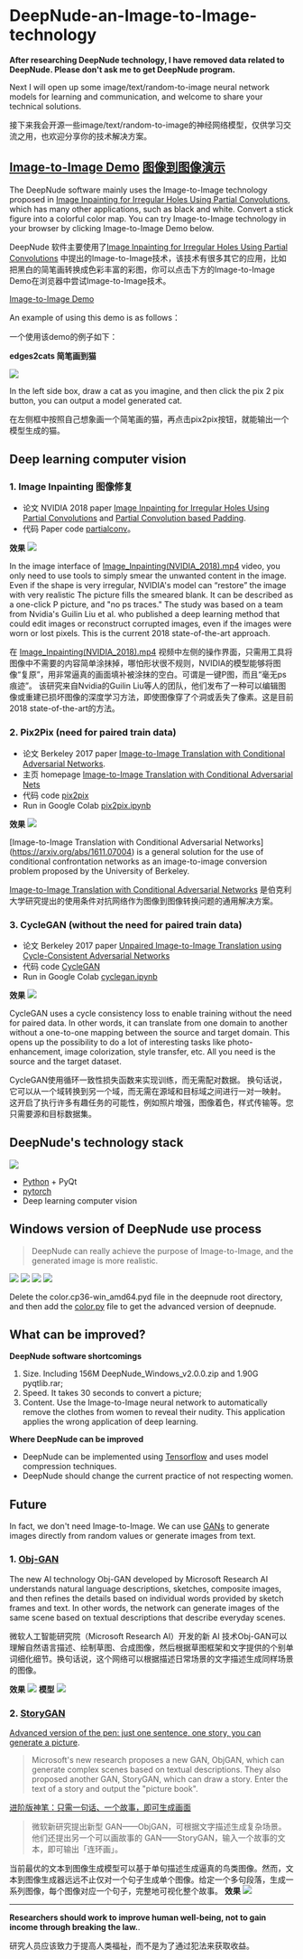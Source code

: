 # DeepNude-an-Image-to-Image-technology

**After researching DeepNude technology, I have removed data related to DeepNude. Please don't ask me to get DeepNude program.**

Next I will open up some image/text/random-to-image neural network models for learning and communication, and welcome to share your technical solutions.

接下来我会开源一些image/text/random-to-image的神经网络模型，仅供学习交流之用，也欢迎分享你的技术解决方案。

## [Image-to-Image Demo](https://affinelayer.com/pixsrv/) [图像到图像演示](https://affinelayer.com/pixsrv/)

The DeepNude software mainly uses the Image-to-Image technology proposed in [Image Inpainting for Irregular Holes Using Partial Convolutions](https://arxiv.org/abs/1804.07723), which has many other applications, such as black and white. Convert a stick figure into a colorful color map. You can try Image-to-Image technology in your browser by clicking Image-to-Image Demo below.

DeepNude 软件主要使用了[Image Inpainting for Irregular Holes Using Partial Convolutions](https://arxiv.org/abs/1804.07723) 中提出的Image-to-Image技术，该技术有很多其它的应用，比如把黑白的简笔画转换成色彩丰富的彩图，你可以点击下方的Image-to-Image Demo在浏览器中尝试Image-to-Image技术。

[Image-to-Image Demo](https://affinelayer.com/pixsrv/)

An example of using this demo is as follows：

一个使用该demo的例子如下：

**edges2cats 简笔画到猫**

![](paper_images/edges2cats.png)

In the left side box, draw a cat as you imagine, and then click the pix 2 pix button, you can output a model generated cat.

在左侧框中按照自己想象画一个简笔画的猫，再点击pix2pix按钮，就能输出一个模型生成的猫。


## Deep learning computer vision

### 1. Image Inpainting 图像修复

+ 论文 NVIDIA 2018 paper [Image Inpainting for Irregular Holes Using Partial Convolutions](https://arxiv.org/abs/1804.07723) and [Partial Convolution based Padding](https://arxiv.org/abs/1811.11718).
+ 代码 Paper code [partialconv](https://github.com/NVIDIA/partialconv)。

**效果**
![](paper_images/2018_NVIDIA_Image_Inpainting.png)

In the image interface of [Image_Inpainting(NVIDIA_2018).mp4](https://github.com/yuanxiaosc/DeepNude-an-Image-to-Image-technology/raw/master/Image_Inpainting(NVIDIA_2018).mp4) video, you only need to use tools to simply smear the unwanted content in the image. Even if the shape is very irregular, NVIDIA's model can “restore” the image with very realistic The picture fills the smeared blank. It can be described as a one-click P picture, and "no ps traces."
The study was based on a team from Nvidia's Guilin Liu et al. who published a deep learning method that could edit images or reconstruct corrupted images, even if the images were worn or lost pixels. This is the current 2018 state-of-the-art approach.

在 [Image_Inpainting(NVIDIA_2018).mp4](https://github.com/yuanxiaosc/DeepNude-an-Image-to-Image-technology/raw/master/Image_Inpainting(NVIDIA_2018).mp4) 视频中左侧的操作界面，只需用工具将图像中不需要的内容简单涂抹掉，哪怕形状很不规则，NVIDIA的模型能够将图像“复原”，用非常逼真的画面填补被涂抹的空白。可谓是一键P图，而且“毫无ps痕迹”。
该研究来自Nvidia的Guilin Liu等人的团队，他们发布了一种可以编辑图像或重建已损坏图像的深度学习方法，即使图像穿了个洞或丢失了像素。这是目前2018 state-of-the-art的方法。


### 2. Pix2Pix (need for paired train data)

+ 论文 Berkeley 2017 paper [Image-to-Image Translation with Conditional Adversarial Networks](https://arxiv.org/abs/1611.07004).
+ 主页 homepage [Image-to-Image Translation with Conditional Adversarial Nets](https://phillipi.github.io/pix2pix/)
+ 代码 code [pix2pix](https://github.com/phillipi/pix2pix)
+ Run in Google Colab [pix2pix.ipynb](https://github.com/tensorflow/docs/blob/master/site/en/r2/tutorials/generative/pix2pix.ipynb)

**效果**
![](paper_images/2017_Phillip_pix2pix_examples.jpg)

[Image-to-Image Translation with Conditional Adversarial Networks] (https://arxiv.org/abs/1611.07004) is a general solution for the use of conditional confrontation networks as an image-to-image conversion problem proposed by the University of Berkeley.

[Image-to-Image Translation with Conditional Adversarial Networks](https://arxiv.org/abs/1611.07004) 是伯克利大学研究提出的使用条件对抗网络作为图像到图像转换问题的通用解决方案。


### 3. CycleGAN (without the need for paired train data)

+ 论文 Berkeley 2017 paper [Unpaired Image-to-Image Translation using Cycle-Consistent Adversarial Networks](https://arxiv.org/abs/1703.10593)
+ 代码 code [CycleGAN](https://github.com/junyanz/CycleGAN)
+ Run in Google Colab [cyclegan.ipynb](https://github.com/tensorflow/docs/blob/master/site/en/r2/tutorials/generative/cyclegan.ipynb)

**效果**
![](paper_images/2017_Zhu_CycleGAN_examples.jpg)

CycleGAN uses a cycle consistency loss to enable training without the need for paired data. In other words, it can translate from one domain to another without a one-to-one mapping between the source and target domain.
This opens up the possibility to do a lot of interesting tasks like photo-enhancement, image colorization, style transfer, etc. All you need is the source and the target dataset.

CycleGAN使用循环一致性损失函数来实现训练，而无需配对数据。 换句话说，它可以从一个域转换到另一个域，而无需在源域和目标域之间进行一对一映射。
这开启了执行许多有趣任务的可能性，例如照片增强，图像着色，样式传输等。您只需要源和目标数据集。


## DeepNude's technology stack

![](DeepNude_images/DeepNode_0.png)

+ [Python](https://www.python.org/) + PyQt 
+ [pytorch](https://pytorch.org/)
+ Deep learning computer vision


## Windows version of DeepNude use process

> DeepNude can really achieve the purpose of Image-to-Image, and the generated image is more realistic.

![](DeepNude_images/DeepNode_1.png)
![](DeepNude_images/DeepNode_2.png)
![](DeepNude_images/DeepNode_3.png)
![](DeepNude_images/DeepNode_4.png)

Delete the color.cp36-win_amd64.pyd file in the deepnude root directory, and then add the [color.py](color.py) file to get the advanced version of deepnude.


## What can be improved?

**DeepNude software shortcomings**

1. Size. Including 156M DeepNude_Windows_v2.0.0.zip and 1.90G pyqtlib.rar;
2. Speed. It takes 30 seconds to convert a picture;
3. Content. Use the Image-to-Image neural network to automatically remove the clothes from women to reveal their nudity. This application applies the wrong application of deep learning.

**Where DeepNude can be improved**

+ DeepNude can be implemented using [Tensorflow](https://www.tensorflow.org/) and uses model compression techniques. 
+ DeepNude should change the current practice of not respecting women.


## Future

In fact, we don't need Image-to-Image. We can use [GANs](https://arxiv.org/abs/1406.2661) to generate images directly from random values or generate images from text.

### 1. [Obj-GAN](https://github.com/jamesli1618/Obj-GAN) 
The new AI technology Obj-GAN developed by Microsoft Research AI understands natural language descriptions, sketches, composite images, and then refines the details based on individual words provided by sketch frames and text. In other words, the network can generate images of the same scene based on textual descriptions that describe everyday scenes.

微软人工智能研究院（Microsoft Research AI）开发的新 AI 技术Obj-GAN可以理解自然语言描述、绘制草图、合成图像，然后根据草图框架和文字提供的个别单词细化细节。换句话说，这个网络可以根据描述日常场景的文字描述生成同样场景的图像。

**效果**
![](https://raw.githubusercontent.com/jamesli1618/Obj-GAN/master/step_vis.png)
**模型**
![](https://raw.githubusercontent.com/jamesli1618/Obj-GAN/master/framework.png)


### 2. [StoryGAN](https://github.com/yitong91/StoryGAN)
[Advanced version of the pen: just one sentence, one story, you can generate a picture](https://www.microsoft.com/en-us/research/blog/a-picture-from-a-dozen-words-a-drawing-bot-for-realizing-everyday-scenes-and-even-stories/).
> Microsoft's new research proposes a new GAN, ObjGAN, which can generate complex scenes based on textual descriptions. They also proposed another GAN, StoryGAN, which can draw a story. Enter the text of a story and output the "picture book".

[进阶版神笔：只需一句话、一个故事，即可生成画面](https://www.jiqizhixin.com/articles/2019-06-29)
> 微软新研究提出新型 GAN——ObjGAN，可根据文字描述生成复杂场景。他们还提出另一个可以画故事的 GAN——StoryGAN，输入一个故事的文本，即可输出「连环画」。

当前最优的文本到图像生成模型可以基于单句描述生成逼真的鸟类图像。然而，文本到图像生成器远远不止仅对一个句子生成单个图像。给定一个多句段落，生成一系列图像，每个图像对应一个句子，完整地可视化整个故事。
**效果**
![](https://www.microsoft.com/en-us/research/uploads/prod/2019/06/drawing-bot-figure-3.png)


-----

**Researchers should work to improve human well-being, not to gain income through breaking the law.**.

研究人员应该致力于提高人类福祉，而不是为了通过犯法来获取收益。